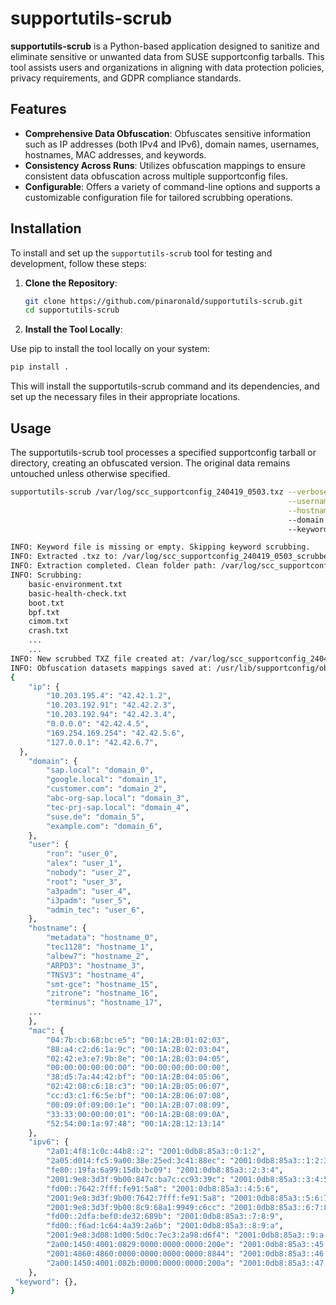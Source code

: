 # supportutils-scrub

**supportutils-scrub** is a Python-based application designed to sanitize and eliminate sensitive or unwanted data from SUSE supportconfig tarballs. This tool assists users and organizations in aligning with data protection policies, privacy requirements, and GDPR compliance standards.

## Features

- **Comprehensive Data Obfuscation**: Obfuscates sensitive information such as IP addresses (both IPv4 and IPv6), domain names, usernames, hostnames, MAC addresses, and keywords.
- **Consistency Across Runs**: Utilizes obfuscation mappings to ensure consistent data obfuscation across multiple supportconfig files.
- **Configurable**: Offers a variety of command-line options and supports a customizable configuration file for tailored scrubbing operations.

## Installation

To install and set up the `supportutils-scrub` tool for testing and development, follow these steps:

1. **Clone the Repository**:

   ```bash
   git clone https://github.com/pinaronald/supportutils-scrub.git
   cd supportutils-scrub
    ```

2. **Install the Tool Locally**:

Use pip to install the tool locally on your system:

   ```bash
   pip install .
   ```

This will install the supportutils-scrub command and its dependencies, and set up the necessary files in their appropriate locations.


## Usage

The supportutils-scrub tool processes a specified supportconfig tarball or directory, creating an obfuscated version. The original data remains untouched unless otherwise specified.

```bash
supportutils-scrub /var/log/scc_supportconfig_240419_0503.txz --verbose \
                                                              --username ron,alex \
                                                              --hostname zitrone,terminus
                                                              --domain suse.de,example.com 
                                                              --keywords applicationx,google

INFO: Keyword file is missing or empty. Skipping keyword scrubbing.
INFO: Extracted .txz to: /var/log/scc_supportconfig_240419_0503_scrubbed
INFO: Extraction completed. Clean folder path: /var/log/scc_supportconfig_240419_0503_scrubbed
INFO: Scrubbing:
    basic-environment.txt
    basic-health-check.txt
    boot.txt
    bpf.txt
    cimom.txt
    crash.txt
    ...
    ...
INFO: New scrubbed TXZ file created at: /var/log/scc_supportconfig_240419_0503_scrubbed.txz
INFO: Obfuscation datasets mappings saved at: /usr/lib/supportconfig/obfuscation_dataset_mappings.json
{
    "ip": {
        "10.203.195.4": "42.42.1.2",
        "10.203.192.91": "42.42.2.3",
        "10.203.192.94": "42.42.3.4",
        "0.0.0.0": "42.42.4.5",
        "169.254.169.254": "42.42.5.6",
        "127.0.0.1": "42.42.6.7",
  },
    "domain": {
        "sap.local": "domain_0",
        "google.local": "domain_1",
        "customer.com": "domain_2",
        "abc-org-sap.local": "domain_3",
        "tec-prj-sap.local": "domain_4",
        "suse.de": "domain_5",
        "example.com": "domain_6",
    },
    "user": {
        "ron": "user_0",
        "alex": "user_1",
        "nobody": "user_2",
        "root": "user_3",
        "a3padm": "user_4",
        "i3padm": "user_5",
        "admin_tec": "user_6",
    },
    "hostname": {
        "metadata": "hostname_0",
        "tec1128": "hostname_1",
        "albew7": "hostname_2",
        "ARPD3": "hostname_3",
        "TNSV3": "hostname_4",
        "smt-gce": "hostname_15",
        "zitrone": "hostname_16",
        "terminus": "hostname_17",
    ...
    },
    "mac": {
        "04:7b:cb:68:bc:e5": "00:1A:2B:01:02:03",
        "88:a4:c2:d6:1a:9c": "00:1A:2B:02:03:04",
        "02:42:e3:e7:9b:8e": "00:1A:2B:03:04:05",
        "00:00:00:00:00:00": "00:00:00:00:00:00",
        "38:d5:7a:44:42:bf": "00:1A:2B:04:05:06",
        "02:42:08:c6:18:c3": "00:1A:2B:05:06:07",
        "cc:d3:c1:f6:5e:bf": "00:1A:2B:06:07:08",
        "00:09:0f:09:00:1e": "00:1A:2B:07:08:09",
        "33:33:00:00:00:01": "00:1A:2B:08:09:0A",
        "52:54:00:1a:97:48": "00:1A:2B:12:13:14"
    },
    "ipv6": {
        "2a01:4f8:1c0c:44b8::2": "2001:0db8:85a3::0:1:2",
        "2a05:d014:fc5:9a00:38e:25ed:3c41:88ec": "2001:0db8:85a3::1:2:3",
        "fe80::19fa:6a99:15db:bc09": "2001:0db8:85a3::2:3:4",
        "2001:9e8:3d3f:9b00:847c:ba7c:cc93:39c": "2001:0db8:85a3::3:4:5",
        "fd00::7642:7fff:fe91:5a8": "2001:0db8:85a3::4:5:6",
        "2001:9e8:3d3f:9b00:7642:7fff:fe91:5a8": "2001:0db8:85a3::5:6:7",
        "2001:9e8:3d3f:9b00:8c9:68a1:9949:c6cc": "2001:0db8:85a3::6:7:8",
        "fd00::2dfa:bef0:de32:689b": "2001:0db8:85a3::7:8:9",
        "fd00::f6ad:1c64:4a39:2a6b": "2001:0db8:85a3::8:9:a",
        "2001:9e8:3d08:1d00:5d0c:7ec3:2a98:d6f4": "2001:0db8:85a3::9:a:b",
        "2a00:1450:4001:0829:0000:0000:0000:200e": "2001:0db8:85a3::45:46:47",
        "2001:4860:4860:0000:0000:0000:0000:8844": "2001:0db8:85a3::46:47:48",
        "2a00:1450:4001:082b:0000:0000:0000:200a": "2001:0db8:85a3::47:48:49"
    },
 "keyword": {},
}
```